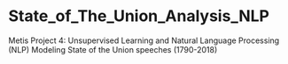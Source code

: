 # State_of_The_Union_Analysis_NLP
Metis Project 4: Unsupervised Learning and Natural Language Processing (NLP)
Modeling State of the Union speeches (1790-2018) 
